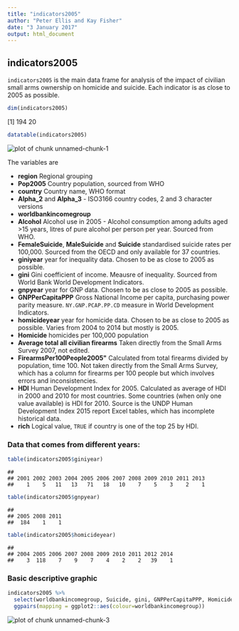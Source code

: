 ```yaml
---
title: "indicators2005"
author: "Peter Ellis and Kay Fisher"
date: "3 January 2017"
output: html_document
---
```




## indicators2005

`indicators2005` is the main data frame for analysis of the impact of civilian small arms ownership on homicide and suicide.  Each indicator is as close to 2005 as possible.


```r
dim(indicators2005)
```

[1] 194  20

```r
datatable(indicators2005)
```

![plot of chunk unnamed-chunk-1](figure/unnamed-chunk-1-1.png)

The variables are

- **region** Regional grouping
- **Pop2005** Country population, sourced from WHO
- **country** Country name, WHO format
- **Alpha_2** and **Alpha_3** - ISO3166 country codes, 2 and 3 character versions
- **worldbankincomegroup**
- **Alcohol** Alcohol use in 2005 - Alcohol consumption among adults aged >15 years, litres of pure alcohol per person per year.  Sourced from WHO.
- **FemaleSuicide**, **MaleSuicide** and **Suicide** standardised suicide rates per 100,000.  Sourced from the OECD and only available for 37 countries.
- **giniyear** year for inequality data.  Chosen to be as close to 2005 as possible.
- **gini** Gini coefficient of income.  Meausre of inequality.  Sourced from World Bank World Development Indicators.
- **gnpyear** year for GNP data.  Chosen to be as close to 2005 as possible.
- **GNPPerCapitaPPP** Gross National Income per capita, purchasing power parity measure. `NY.GNP.PCAP.PP.CD` measure in World Development Indicators.
- **homicideyear** year for homicide data.  Chosen to be as close to 2005 as possible.  Varies from 2004 to 2014 but mostly is 2005.
- **Homicide** homicides per 100,000 population 
- **Average total all civilian firearms** Taken directly from the Small Arms Survey 2007, not edited.
- **FirearmsPer100People2005"** Calculated from total firearms divided by population, time 100.  Not taken directly from the Small Arms Survey, which has a column for firearms per 100 people but which involves errors and inconsistencies.
- **HDI** Human Development Index for 2005.  Calculated as average of HDI in 2000 and 2010 for most countries.  Some countries (when only one value available) is HDI for 2010.  Source is the UNDP Human Development Index 2015 report Excel tables, which has incomplete historical data.
- **rich** Logical value, `TRUE` if country is one of the top 25 by HDI.

### Data that comes from different years:

```r
table(indicators2005$giniyear)
```

```
## 
## 2001 2002 2003 2004 2005 2006 2007 2008 2009 2010 2011 2013 
##    1    5   11   13   71   18   10    7    5    3    2    1
```

```r
table(indicators2005$gnpyear)
```

```
## 
## 2005 2008 2011 
##  184    1    1
```

```r
table(indicators2005$homicideyear)
```

```
## 
## 2004 2005 2006 2007 2008 2009 2010 2011 2012 2014 
##    3  118    7    9    7    4    2    2   39    1
```

### Basic descriptive graphic

```r
indicators2005 %>%
  select(worldbankincomegroup, Suicide, gini, GNPPerCapitaPPP, Homicide, FirearmsPer100People2005, HDI) %>%
  ggpairs(mapping = ggplot2::aes(colour=worldbankincomegroup))
```

![plot of chunk unnamed-chunk-3](figure/unnamed-chunk-3-1.png)

